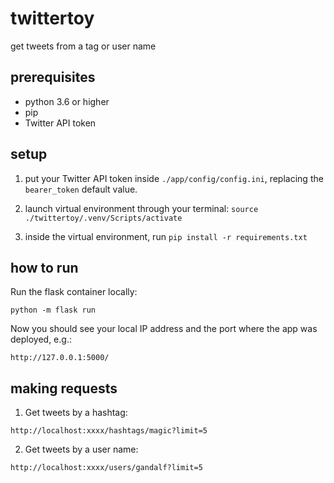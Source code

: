 # twittertoy
get tweets from a tag or user name

## prerequisites

* python 3.6 or higher
* pip
* Twitter API token

## setup

1. put your Twitter API token inside ``./app/config/config.ini``, replacing the `bearer_token` default value.

2. launch virtual environment through your terminal:
``source ./twittertoy/.venv/Scripts/activate``

3. inside the virtual environment, run ``pip install -r requirements.txt``

## how to run

Run the flask container locally:

``python -m flask run``

Now you should see your local IP address and the port where the app was deployed, e.g.: 

``http://127.0.0.1:5000/``

## making requests

1. Get tweets by a hashtag:

``http://localhost:xxxx/hashtags/magic?limit=5``

2. Get tweets by a user name:

``http://localhost:xxxx/users/gandalf?limit=5``
